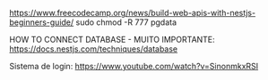 https://www.freecodecamp.org/news/build-web-apis-with-nestjs-beginners-guide/
sudo chmod -R 777 pgdata

HOW TO CONNECT DATABASE - MUITO IMPORTANTE: 
https://docs.nestjs.com/techniques/database 

Sistema de login:
https://www.youtube.com/watch?v=SinonmkxRSI 
